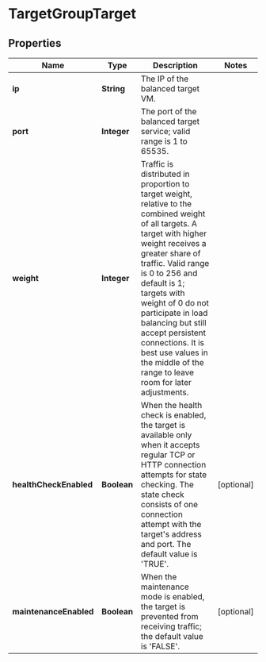 

# TargetGroupTarget

## Properties

| Name | Type | Description | Notes |
| ------------ | ------------- | ------------- | ------------- |
| **ip** | **String** | The IP of the balanced target VM. |  |
| **port** | **Integer** | The port of the balanced target service; valid range is 1 to 65535. |  |
| **weight** | **Integer** | Traffic is distributed in proportion to target weight, relative to the combined weight of all targets. A target with higher weight receives a greater share of traffic. Valid range is 0 to 256 and default is 1; targets with weight of 0 do not participate in load balancing but still accept persistent connections. It is best use values in the middle of the range to leave room for later adjustments. |  |
| **healthCheckEnabled** | **Boolean** | When the health check is enabled, the target is available only when it accepts regular TCP or HTTP connection attempts for state checking. The state check consists of one connection attempt with the target&#39;s address and port. The default value is &#39;TRUE&#39;. |  [optional] |
| **maintenanceEnabled** | **Boolean** | When the maintenance mode is enabled, the target is prevented from receiving traffic; the default value is &#39;FALSE&#39;. |  [optional] |


